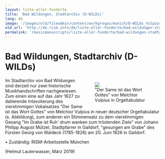 ```yaml
---
layout: liste-aller-fundorte
title: 'Bad Wildungen, Stadtarchiv (D-WILDs)'
lang: de
image: '/images/old/fileadmin/content/workgroups/munich/D-WILDs_Vulpius.jpg'
old_url: 'http://de.rism.info/de/liste-aller-fundorte/bad-wildungen-stadtarchiv-d-wilds.html'
permalink: '/musicmanuscripts/liste-aller-fundorte/bad-wildungen-stadtarchiv-d-wilds.html'
---
```



# Bad Wildungen, Stadtarchiv (D-WILDs)

<div style="float: right; width: 50%">
   <figure class="figure">
      <div class="float-left">
         <img src="/images/old/fileadmin/D-WILDs_Vulpius.jpg">
      </div>
      <figcaption class="figcaption">
          "Der Same ist das Wort Gottes" von Melchior Vulpius in Orgeltabulatur
      </figcaption>
   </figure>
</div>

Im Stadtarchiv von Bad Wildungen sind derzeit nur zwei historische Musikhandschriften nachgewiesen. Zum einen eine auf das Jahr 1627 zu datierende Intavolierung des vierstimmigen Vokalsatzes "Der Same ist das Wort Gottes" von Melchior Vulpius in neuer deutscher Orgeltabulatur (s. Abbildung), zum anderen ein Stimmensatz zu dem vierstimmigen Gesang "Im Grabe ist Ruh' drum wanken zum tröstenden Ziele" von Johann Philipp August Mützel, Stadtpfarrer in Gaildorf, "gesungen am Grabe" des Fürsten Georg von Waldeck (1785-1826) am 20. Juni 1826 in Gaildorf.

• Zuständig: RISM-Arbeitsstelle München

(Helmut Lauterwasser, März 2019)

